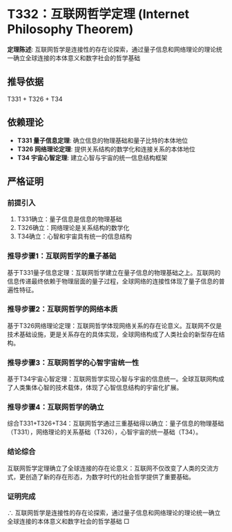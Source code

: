 # T332：互联网哲学定理 (Internet Philosophy Theorem)

**定理陈述**: 互联网哲学是连接性的存在论探索，通过量子信息和网络理论的理论统一确立全球连接的本体意义和数字社会的哲学基础

## 推导依据
T331 + T326 + T34

## 依赖理论
- **T331 量子信息定理**: 确立信息的物理基础和量子比特的本体地位
- **T326 网络理论定理**: 提供关系结构的数学化和连接关系的本体地位
- **T34 宇宙心智定理**: 建立心智与宇宙的统一信息结构框架

## 严格证明

### 前提引入
1. T331确立：量子信息是信息的物理基础
2. T326确立：网络理论是关系结构的数学化
3. T34确立：心智和宇宙具有统一的信息结构

### 推导步骤1：互联网哲学的量子基础
基于T331量子信息定理：互联网哲学建立在量子信息的物理基础之上。互联网的信息传递最终依赖于物理层面的量子过程，全球网络的连接性体现了量子信息的普遍性特征。

### 推导步骤2：互联网哲学的网络本质
基于T326网络理论定理：互联网哲学体现网络关系的存在论意义。互联网不仅是技术基础设施，更是关系存在的具体实现，全球网络构成了人类社会的新型存在结构。

### 推导步骤3：互联网哲学的心智宇宙统一性
基于T34宇宙心智定理：互联网哲学实现心智与宇宙的信息统一。全球互联网构成了人类集体心智的技术载体，体现了心智信息结构的宇宙化扩展。

### 推导步骤4：互联网哲学的确立
综合T331+T326+T34：互联网哲学通过三重基础得以确立：量子信息的物理基础（T331），网络理论的关系基础（T326），心智宇宙的统一基础（T34）。

### 结论综合
互联网哲学定理确立了全球连接的存在论意义：互联网不仅改变了人类的交流方式，更创造了新的存在形态，为数字时代的社会哲学提供了重要基础。

### 证明完成
∴ 互联网哲学是连接性的存在论探索，通过量子信息和网络理论的理论统一确立全球连接的本体意义和数字社会的哲学基础 □